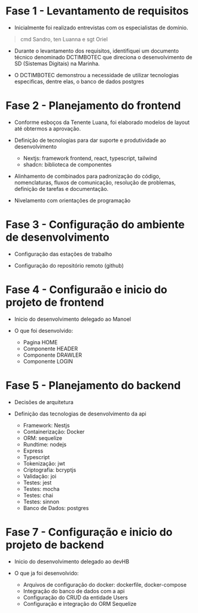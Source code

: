 # Fase 1 - Levantamento de requisitos

-   Inicialmente foi realizado entrevistas com os especialistas de domínio.
> cmd Sandro, ten Luanna e sgt Oriel

-   Durante o levantamento dos requisitos, identifiquei um documento técnico denominado DCTIMBOTEC que direciona o desenvolvimento de SD (Sistemas Digitais) na Marinha.

-   O DCTIMBOTEC demonstrou a necessidade de utilizar tecnologias especificas, dentre elas, o banco de dados postgres

# Fase 2 - Planejamento do frontend

-   Conforme esboços da Tenente Luana, foi elaborado modelos de layout até obtermos a aprovação.

-   Definição de tecnologias para dar suporte e produtividade ao desenvolvimento
    *   Nextjs: framework frontend, react, typescript, tailwind
    *   shadcn: biblioteca de componentes

-   Alinhamento de combinados para padronização do código, nomenclaturas, fluxos de comunicação, resolução de problemas, definição de tarefas e documentação.

-   Nivelamento com orientações de programação

# Fase 3 - Configuração do ambiente de desenvolvimento

-   Configuração das estações de trabalho

-   Configuração do repositório remoto (github)

# Fase 4 - Configuraão e inicio do projeto de frontend

-   Inicio do desenvolvimento delegado ao Manoel

-   O que foi desenvolvido:
    *   Pagina HOME
    *   Componente HEADER
    *   Componente DRAWLER
    *   Componente LOGIN

# Fase 5 - Planejamento do backend

-   Decisões de arquitetura

-   Definição das tecnologias de desenvolvimento da api
    *   Framework: Nestjs
    *   Containerização: Docker
    *   ORM: sequelize
    *   Rundtime: nodejs
    *   Express
    *   Typescript
    *   Tokenização: jwt
    *   Criptografia: bcryptjs
    *   Validação: joi
    *   Testes: jest
    *   Testes: mocha
    *   Testes: chai
    *   Testes: sinnon
    *   Banco de Dados: postgres

# Fase 7 - Configuração e inicio do projeto de backend

-   Inicio do desenvolvimento delegado ao devHB

-   O que ja foi desenvolvido:
    *   Arquivos de configuração do docker: dockerfile, docker-compose
    *   Integração do banco de dados com a api
    *   Configuração do CRUD da entidade Users
    *   Configuração e integração do ORM Sequelize
